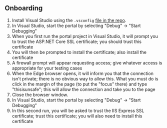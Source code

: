 ## Onboarding

1. Install Visual Studio using the `.vsconfig` [file in the repo](./.vsconfig).
2. In Visual Studio, start the portal by selecting "Debug" -> "Start Debugging"
3. When you first run the portal project in Visual Studio, it will prompt you to trust the ASP.NET Core SSL certificate; you should trust this certificate
4. You will then be prompted to install the certificate; also install the certificate
5. A firewall prompt will appear requesting access; give whatever access is appropriate for your testing cases
6. When the Edge browser opens, it will inform you that the connection isn't private; there is no obvious way to allow this. What you must do is click in the margin of the page (to put the "focus" there) and type "thisisunsafe"; this will allow the connection and take you to the page
7. Close the browser window.
8. In Visual Studio, start the portal by selecting "Debug" -> "Start Debugging"
9. In this second run, you will be asked to trust the IIS Express SSL certificate; trust this certificate; you will also need to install this certificate
